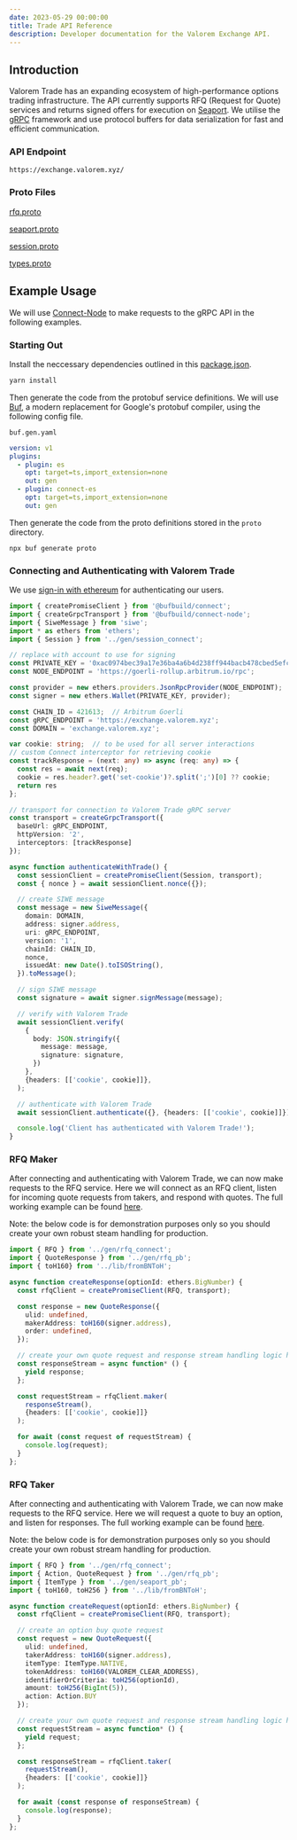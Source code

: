 ```yaml
---
date: 2023-05-29 00:00:00
title: Trade API Reference
description: Developer documentation for the Valorem Exchange API.
---
```


## Introduction

Valorem Trade has an expanding ecosystem of high-performance options trading infrastructure. The API currently supports RFQ (Request for Quote) services and returns signed offers for execution on [Seaport](https://docs.opensea.io/reference/seaport-overview). We utilise the [gRPC](https://grpc.io/docs/what-is-grpc/introduction/) framework and use protocol buffers for data serialization for fast and efficient communication.

### API Endpoint

`https://exchange.valorem.xyz/`

### Proto Files

[rfq.proto](https://github.com/valorem-labs-inc/exchange-proto/blob/main/quay/rfq.proto)

[seaport.proto](https://github.com/valorem-labs-inc/exchange-proto/blob/main/quay/seaport.proto)

[session.proto](https://github.com/valorem-labs-inc/exchange-proto/blob/main/quay/session.proto)

[types.proto](https://github.com/valorem-labs-inc/exchange-proto/blob/main/quay/types.proto)

 

## Example Usage

We will use [Connect-Node](https://connect.build/docs/node/getting-started) to make requests to the gRPC API in the following examples.

### Starting Out

Install the neccessary dependencies outlined in this [package.json](https://github.com/valorem-labs-inc/exchange-proto/blob/rfq-api-usage-examples/package.json).

```bash
yarn install
```
Then generate the code from the protobuf service definitions. We will use [Buf](https://www.npmjs.com/package/@bufbuild/buf), a modern replacement for Google's protobuf compiler, using the following config file.

`buf.gen.yaml`
```yaml
version: v1
plugins:
  - plugin: es
    opt: target=ts,import_extension=none
    out: gen
  - plugin: connect-es
    opt: target=ts,import_extension=none
    out: gen
```
Then generate the code from the proto definitions stored in the `proto` directory.
```
npx buf generate proto
```


### Connecting and Authenticating with Valorem Trade

We use [sign-in with ethereum](https://docs.login.xyz/) for authenticating our users.

```typescript
import { createPromiseClient } from '@bufbuild/connect';
import { createGrpcTransport } from '@bufbuild/connect-node';
import { SiweMessage } from 'siwe';
import * as ethers from 'ethers';
import { Session } from '../gen/session_connect';

// replace with account to use for signing
const PRIVATE_KEY = '0xac0974bec39a17e36ba4a6b4d238ff944bacb478cbed5efcae784d7bf4f2ff80';
const NODE_ENDPOINT = 'https://goerli-rollup.arbitrum.io/rpc';

const provider = new ethers.providers.JsonRpcProvider(NODE_ENDPOINT);
const signer = new ethers.Wallet(PRIVATE_KEY, provider);

const CHAIN_ID = 421613;  // Arbitrum Goerli
const gRPC_ENDPOINT = 'https://exchange.valorem.xyz';
const DOMAIN = 'exchange.valorem.xyz';

var cookie: string;  // to be used for all server interactions
// custom Connect interceptor for retrieving cookie
const trackResponse = (next: any) => async (req: any) => {
  const res = await next(req);
  cookie = res.header?.get('set-cookie')?.split(';')[0] ?? cookie;
  return res
};

// transport for connection to Valorem Trade gRPC server
const transport = createGrpcTransport({
  baseUrl: gRPC_ENDPOINT,
  httpVersion: '2',
  interceptors: [trackResponse]
});

async function authenticateWithTrade() {
  const sessionClient = createPromiseClient(Session, transport);
  const { nonce } = await sessionClient.nonce({});

  // create SIWE message
  const message = new SiweMessage({
    domain: DOMAIN,
    address: signer.address,
    uri: gRPC_ENDPOINT,
    version: '1',
    chainId: CHAIN_ID,
    nonce,
    issuedAt: new Date().toISOString(),
  }).toMessage();

  // sign SIWE message
  const signature = await signer.signMessage(message);

  // verify with Valorem Trade
  await sessionClient.verify(
    {
      body: JSON.stringify({
        message: message,
        signature: signature,
      })
    },
    {headers: [['cookie', cookie]]},
  );

  // authenticate with Valorem Trade
  await sessionClient.authenticate({}, {headers: [['cookie', cookie]]});

  console.log('Client has authenticated with Valorem Trade!');
}
```

### RFQ Maker

After connecting and authenticating with Valorem Trade, we can now make requests to the RFQ service.
Here we will connect as an RFQ client, listen for incoming quote requests from takers, and respond with quotes. The full working example can be found [here](https://github.com/valorem-labs-inc/exchange-proto/blob/main/examples/RFQ_maker.ts).

Note: the below code is for demonstration purposes only so you should create your own robust steam handling for production.

```typescript
import { RFQ } from '../gen/rfq_connect';
import { QuoteResponse } from '../gen/rfq_pb';
import { toH160} from '../lib/fromBNToH';

async function createResponse(optionId: ethers.BigNumber) {
  const rfqClient = createPromiseClient(RFQ, transport);

  const response = new QuoteResponse({ 
    ulid: undefined,
    makerAddress: toH160(signer.address),
    order: undefined,
  });

  // create your own quote request and response stream handling logic here
  const responseStream = async function* () {
    yield response;
  };

  const requestStream = rfqClient.maker(
    responseStream(),
    {headers: [['cookie', cookie]]}
  );

  for await (const request of requestStream) {
    console.log(request);
  }
};

```

### RFQ Taker

After connecting and authenticating with Valorem Trade, we can now make requests to the RFQ service.
Here we will request a quote to buy an option, and listen for responses. The full working example can be found [here](https://github.com/valorem-labs-inc/exchange-proto/blob/main/examples/RFQ_taker.ts).

Note: the below code is for demonstration purposes only so you should create your own robust stream handling for production.

```typescript
import { RFQ } from '../gen/rfq_connect';
import { Action, QuoteRequest } from '../gen/rfq_pb';
import { ItemType } from '../gen/seaport_pb';
import { toH160, toH256 } from '../lib/fromBNToH';

async function createRequest(optionId: ethers.BigNumber) {
  const rfqClient = createPromiseClient(RFQ, transport);

  // create an option buy quote request 
  const request = new QuoteRequest({
    ulid: undefined,
    takerAddress: toH160(signer.address),
    itemType: ItemType.NATIVE,
    tokenAddress: toH160(VALOREM_CLEAR_ADDRESS),
    identifierOrCriteria: toH256(optionId),
    amount: toH256(BigInt(5)),
    action: Action.BUY
  });

  // create your own quote request and response stream handling logic here
  const requestStream = async function* () {
    yield request;
  };

  const responseStream = rfqClient.taker(
    requestStream(), 
    {headers: [['cookie', cookie]]}
  );

  for await (const response of responseStream) {
    console.log(response);
  }
};
```